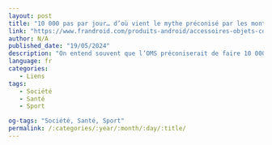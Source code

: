 ```yaml
---
layout: post
title: "10 000 pas par jour… d’où vient le mythe préconisé par les montres connectées ?"
link: "https://www.frandroid.com/produits-android/accessoires-objets-connectes/montres-connectees-2/1845811_10-000-pas-par-jour-dou-vient-le-mythe-preconise-par-les-montres-connectees"
author: N/A
published_date: "19/05/2024"
description: "On entend souvent que l’OMS préconiserait de faire 10 000 pas par jour pour être en bonne santé. Mais d’où vient ce chiffre et a-t-il vraiment un fondement scientifique ? On fait le point."
language: fr
categories:
   - Liens
tags:
   - Société
   - Santé
   - Sport

og-tags: "Société, Santé, Sport"
permalink: /:categories/:year/:month/:day/:title/
---
```

